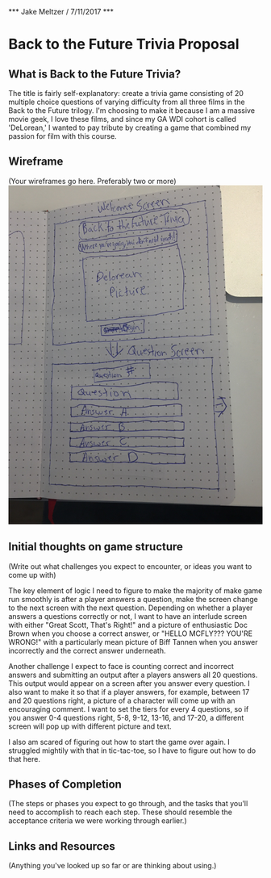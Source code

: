 *** Jake Meltzer / 7/11/2017 ***

# Back to the Future Trivia Proposal

## What is Back to the Future Trivia?

The title is fairly self-explanatory: create a trivia game consisting of 20 multiple choice questions of varying difficulty from all three films in the Back to the Future trilogy. I'm choosing to make it because I am a massive movie geek, I love these films, and since my GA WDI cohort is called 'DeLorean,' I wanted to pay tribute by creating a game that combined my passion for film with this course.
## Wireframe

(Your wireframes go here. Preferably two or more)
![Welcome Screen & Question Screen](./projectwireframes/IMG_0794.JPG)

## Initial thoughts on game structure

(Write out what challenges you expect to encounter, or ideas you want to come up with)

The key element of logic I need to figure to make the majority of make game run smoothly is after a player answers a question, make the screen change to the next screen with the next question. Depending on whether a player answers a questions correctly or not, I want to have an interlude screen with either "Great Scott, That's Right!" and a picture of enthusiastic Doc Brown when you choose a correct answer, or "HELLO MCFLY??? YOU'RE WRONG!" with a particularly mean picture of Biff Tannen when you answer incorrectly and the correct answer underneath.

Another challenge I expect to face is counting correct and incorrect answers and submitting an output after a players answers all 20 questions. This output would appear on a screen after you answer every question. I also want to make it so that if a player answers, for example, between 17 and 20 questions right, a picture of a character will come up with an encouraging comment. I want to set the tiers for every 4 questions, so if you answer 0-4 questions right, 5-8, 9-12, 13-16, and 17-20, a different screen will pop up with different picture and text. 

I also am scared of figuring out how to start the game over again. I struggled mightily with that in tic-tac-toe, so I have to figure out how to do that here.

## Phases of Completion

(The steps or phases you expect to go through, and the tasks that you'll need to accomplish to reach each step. These should resemble the acceptance criteria we were working through earlier.)

## Links and Resources

(Anything you've looked up so far or are thinking about using.)
